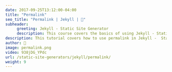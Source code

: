 ```yaml
---
date: 2017-09-25T13:12:00-04:00
title: "Permalink"
seo_title: "Permalink | Jekyll | 🦒"
subheader:
     greeting: Jekyll - Static Site Generator
     description: This course covers the basics of using Jekyll - Static Site Generator. Work your way through the videos/articles and I'll teach you everything you need to know to create a professional and scalable website or blog!
description: This tutorial covers how to use permalink in Jekyll -  Static Site Generator.
author: 🦒
image: permalink.png
video: 938jDG_YPdc
url: /static-site-generators/jekyll/permalink/
weight: 9
---
```

